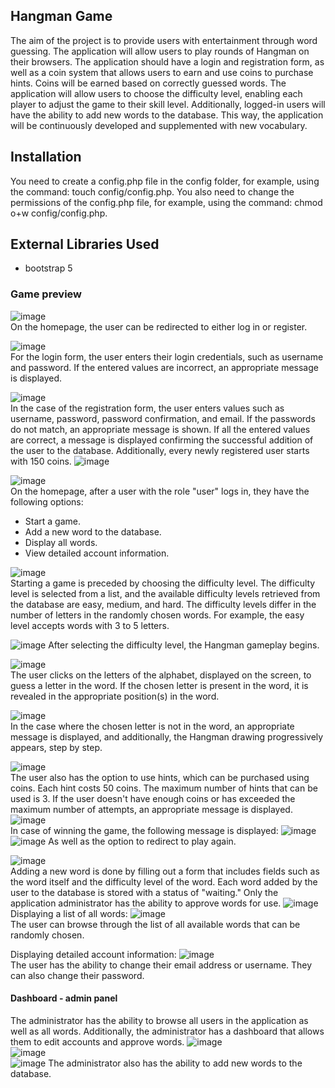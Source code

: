 
## Hangman Game
The aim of the project is to provide users with entertainment through word guessing. The application will allow users to play rounds of Hangman on their browsers. The application should have a login and registration form, as well as a coin system that allows users to earn and use coins to purchase hints. Coins will be earned based on correctly guessed words. The application will allow users to choose the difficulty level, enabling each player to adjust the game to their skill level. Additionally, logged-in users will have the ability to add new words to the database. This way, the application will be continuously developed and supplemented with new vocabulary.

## Installation
You need to create a config.php file in the config folder, for example, using the command: touch config/config.php.
You also need to change the permissions of the config.php file, for example, using the command: chmod o+w config/config.php.

## External Libraries Used
* bootstrap 5

### Game preview
![image](https://github.com/Michal0002/hangmanGame-php/assets/44274110/0ac981c3-4a85-4fc2-a7f1-1c0ea55a6939)
  <br/>
  On the homepage, the user can be redirected to either log in or register.

![image](https://github.com/Michal0002/hangmanGame-php/assets/44274110/8540025c-8075-4aae-830a-5137007cd54e)
  <br/>
  For the login form, the user enters their login credentials, such as username and password. If the entered values are incorrect, an appropriate message is displayed.

![image](https://github.com/Michal0002/hangmanGame-php/assets/44274110/3679e58f-d619-44c1-b16a-a1be649cd366)
  <br/>
  In the case of the registration form, the user enters values such as username, password, password confirmation, and email. If the passwords do not match, an appropriate message is shown. If all the entered values are correct, a message is displayed confirming the successful addition of the user to the database. Additionally, every newly registered user starts with 150 coins.
![image](https://github.com/Michal0002/hangmanGame-php/assets/44274110/e186718a-9ecf-42a7-9fe1-2760e2633566)
<br/>

![image](https://github.com/Michal0002/hangmanGame-php/assets/44274110/0328747e-cb92-43e4-be81-d75b1528f8e9)
  <br/>
  On the homepage, after a user with the role "user" logs in, they have the following options:
  * Start a game.
  * Add a new word to the database.
  * Display all words.
  * View detailed account information.

![image](https://github.com/Michal0002/hangmanGame-php/assets/44274110/306255f0-14e8-4478-8d1b-7ba3c5389ee0)
  <br/>
  Starting a game is preceded by choosing the difficulty level.
  The difficulty level is selected from a list, and the available difficulty levels retrieved from the database are easy, medium, and hard. The difficulty levels differ in the number of letters in the randomly chosen words. For example, the easy level accepts words with 3 to 5 letters.


![image](https://github.com/Michal0002/hangmanGame-php/assets/44274110/1f310c26-c5c4-48f8-bf19-bc8ce3b71474)
  After selecting the difficulty level, the Hangman gameplay begins.
  <br/>

![image](https://github.com/Michal0002/hangmanGame-php/assets/44274110/9fc1009d-98ba-4551-b24b-1eb7353fd5a4)
  <br/>
  The user clicks on the letters of the alphabet, displayed on the screen, to guess a letter in the word. If the chosen letter is present in the word, it is revealed in the appropriate position(s) in the word.

![image](https://github.com/Michal0002/hangmanGame-php/assets/44274110/32620d70-8f2c-48f8-9b11-b14a10eda5fc)
  <br/>
  In the case where the chosen letter is not in the word, an appropriate message is displayed, and additionally, the Hangman drawing progressively appears, step by step.

![image](https://github.com/Michal0002/hangmanGame-php/assets/44274110/cd1c1aa8-889b-45a5-86ed-fd7c1790e6e9)
  <br/>
The user also has the option to use hints, which can be purchased using coins. Each hint costs 50 coins. The maximum number of hints that can be used is 3. If the user doesn't have enough coins or has exceeded the maximum number of attempts, an appropriate message is displayed.
![image](https://github.com/Michal0002/hangmanGame-php/assets/44274110/088ce856-fe3e-4e97-b409-f107ad681719)
  <br/>
  In case of winning the game, the following message is displayed:
![image](https://github.com/Michal0002/hangmanGame-php/assets/44274110/4ac83c6e-4f36-4d3d-98e2-ebdae013b28e)
  <br/>
![image](https://github.com/Michal0002/hangmanGame-php/assets/44274110/98acfd00-abb9-4e43-a6c2-8949920fdf30)
  As well as the option to redirect to play again.

![image](https://github.com/Michal0002/hangmanGame-php/assets/44274110/5935dec0-adde-445c-a8c1-fb899bdf50d2)
  <br/>
  Adding a new word is done by filling out a form that includes fields such as the word itself and the difficulty level of the word.
  Each word added by the user to the database is stored with a status of "waiting." Only the application administrator has the ability to approve words for use.
![image](https://github.com/Michal0002/hangmanGame-php/assets/44274110/eac78984-168d-4f81-9451-59512db2f6e0)
  <br/>
  Displaying a list of all words:
![image](https://github.com/Michal0002/hangmanGame-php/assets/44274110/ef92f99c-abe7-44ce-9108-9b8e704f97cd)
  <br/>
  The user can browse through the list of all available words that can be randomly chosen.

  Displaying detailed account information:
![image](https://github.com/Michal0002/hangmanGame-php/assets/44274110/427f075e-11c7-4981-ae3c-78109b81074c)
  <br/>
  The user has the ability to change their email address or username. They can also change their password.

#### Dashboard - admin panel
  The administrator has the ability to browse all users in the application as well as all words. Additionally, the administrator has a dashboard that allows them to edit accounts and approve words.
![image](https://github.com/Michal0002/hangmanGame-php/assets/44274110/0c26f9c5-e820-486f-ae32-89629a9aafa4)
<br/>
![image](https://github.com/Michal0002/hangmanGame-php/assets/44274110/837d47fb-0dfa-4f64-9d7a-e88fe0e7dec4)
<br/>
![image](https://github.com/Michal0002/hangmanGame-php/assets/44274110/ede9dd99-6359-4f79-918c-5c9fb936a4a6)
The administrator also has the ability to add new words to the database.




































  












